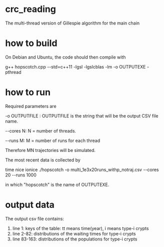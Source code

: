 # crc_reading
The multi-thread version of Gillespie algorithm for the main chain

# how to build
On Debian and Ubuntu, the code should then compile with

g++ hopscotch.cpp --std=c++11 -lgsl -lgslcblas -lm -o OUTPUTEXE -pthread

# how to run
Required parameters are

-o OUTPUTFILE : OUTPUTFILE is the string that will be the output CSV file name.

--cores N: N = number of threads.

--runs M: M = number of runs for each thread

Therefore MN trajectories will be simulated.

The most recent data is collected by

time nice ionice ./hopscotch -o multi_1e3x20runs_withp_notraj.csv --cores 20 --runs 1000

in which "hopscotch" is the name of OUTPUTEXE.
# output data
The output csv file contains:

1. line 1: keys of the table: tt means time(year), i means type-i crypts 
2. line 2-82: distributions of the waiting times for type-i crypts
2. line 83-163: distributions of the populations for type-i crypts


